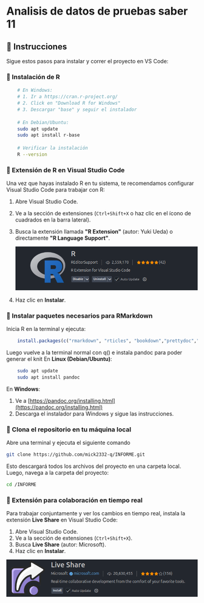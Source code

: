# Analisis de datos de pruebas saber 11

## 🚀 Instrucciones

Sigue estos pasos para instalar y correr el proyecto en VS Code:

### 🧩 Instalación de R
```bash
    # En Windows:
    # 1. Ir a https://cran.r-project.org/
    # 2. Click en "Download R for Windows"
    # 3. Descargar "base" y seguir el instalador

    # En Debian/Ubuntu:
    sudo apt update
    sudo apt install r-base

    # Verificar la instalación
    R --version
```

### 🧩 Extensión de R en Visual Studio Code

Una vez que hayas instalado R en tu sistema, te recomendamos configurar Visual Studio Code para trabajar con R:

1. Abre Visual Studio Code.
2. Ve a la sección de extensiones (`Ctrl+Shift+X` o haz clic en el ícono de cuadrados en la barra lateral).
3. Busca la extensión llamada **"R Extension"** (autor: Yuki Ueda) o directamente **"R Language Support"**.

   ![Buscar extensión de R en VS Code](images/Rimage.png)

4. Haz clic en **Instalar**.

### 🧩 Instalar paquetes necesarios para RMarkdown

Inicia R en la terminal y ejecuta:

```r
    install.packages(c("rmarkdown", "rticles", "bookdown","prettydoc","flexdashboard"))
```
Luego vuelve a la terminal normal con q() e instala pandoc para poder generar el knit
En **Linux (Debian/Ubuntu)**:

```bash
    sudo apt update
    sudo apt install pandoc
```

En **Windows**:

1. Ve a [https://pandoc.org/installing.html](https://pandoc.org/installing.html)
2. Descarga el instalador para Windows y sigue las instrucciones.


### 🧩 Clona el repositorio en tu máquina local

Abre una terminal y ejecuta el siguiente comando 
```bash
git clone https://github.com/mick2332-q/INFORME.git
```

Esto descargará todos los archivos del proyecto en una carpeta local. Luego, navega a la carpeta del proyecto:

```bash
cd /INFORME
```
### 🧩 Extensión para colaboración en tiempo real

Para trabajar conjuntamente y ver los cambios en tiempo real, instala la extensión **Live Share** en Visual Studio Code:

1. Abre Visual Studio Code.
2. Ve a la sección de extensiones (`Ctrl+Shift+X`).
3. Busca **Live Share** (autor: Microsoft).
4. Haz clic en **Instalar**.

![Buscar extensión Live Share en VS Code](images/liveshare.png)